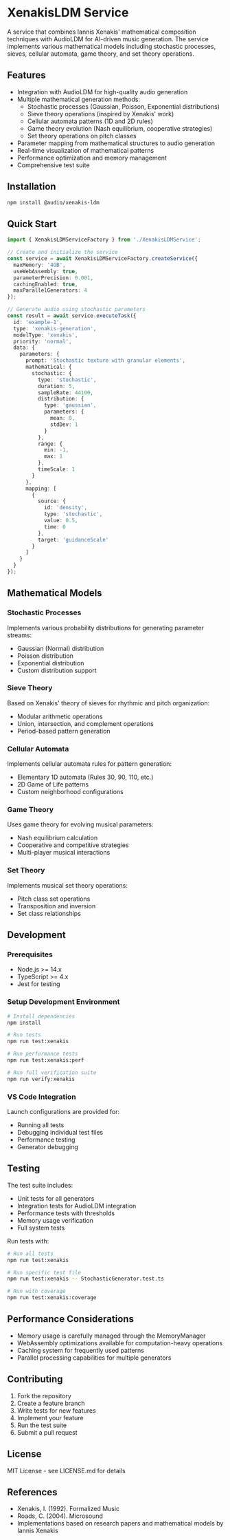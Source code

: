 # XenakisLDM Service

A service that combines Iannis Xenakis' mathematical composition techniques with AudioLDM for AI-driven music generation. The service implements various mathematical models including stochastic processes, sieves, cellular automata, game theory, and set theory operations.

## Features

- Integration with AudioLDM for high-quality audio generation
- Multiple mathematical generation methods:
  - Stochastic processes (Gaussian, Poisson, Exponential distributions)
  - Sieve theory operations (inspired by Xenakis' work)
  - Cellular automata patterns (1D and 2D rules)
  - Game theory evolution (Nash equilibrium, cooperative strategies)
  - Set theory operations on pitch classes
- Parameter mapping from mathematical structures to audio generation
- Real-time visualization of mathematical patterns
- Performance optimization and memory management
- Comprehensive test suite

## Installation

```bash
npm install @audio/xenakis-ldm
```

## Quick Start

```typescript
import { XenakisLDMServiceFactory } from './XenakisLDMService';

// Create and initialize the service
const service = await XenakisLDMServiceFactory.createService({
  maxMemory: '4GB',
  useWebAssembly: true,
  parameterPrecision: 0.001,
  cachingEnabled: true,
  maxParallelGenerators: 4
});

// Generate audio using stochastic parameters
const result = await service.executeTask({
  id: 'example-1',
  type: 'xenakis-generation',
  modelType: 'xenakis',
  priority: 'normal',
  data: {
    parameters: {
      prompt: 'Stochastic texture with granular elements',
      mathematical: {
        stochastic: {
          type: 'stochastic',
          duration: 5,
          sampleRate: 44100,
          distribution: {
            type: 'gaussian',
            parameters: {
              mean: 0,
              stdDev: 1
            }
          },
          range: {
            min: -1,
            max: 1
          },
          timeScale: 1
        }
      },
      mapping: [
        {
          source: {
            id: 'density',
            type: 'stochastic',
            value: 0.5,
            time: 0
          },
          target: 'guidanceScale'
        }
      ]
    }
  }
});
```

## Mathematical Models

### Stochastic Processes
Implements various probability distributions for generating parameter streams:
- Gaussian (Normal) distribution
- Poisson distribution
- Exponential distribution
- Custom distribution support

### Sieve Theory
Based on Xenakis' theory of sieves for rhythmic and pitch organization:
- Modular arithmetic operations
- Union, intersection, and complement operations
- Period-based pattern generation

### Cellular Automata
Implements cellular automata rules for pattern generation:
- Elementary 1D automata (Rules 30, 90, 110, etc.)
- 2D Game of Life patterns
- Custom neighborhood configurations

### Game Theory
Uses game theory for evolving musical parameters:
- Nash equilibrium calculation
- Cooperative and competitive strategies
- Multi-player musical interactions

### Set Theory
Implements musical set theory operations:
- Pitch class set operations
- Transposition and inversion
- Set class relationships

## Development

### Prerequisites
- Node.js >= 14.x
- TypeScript >= 4.x
- Jest for testing

### Setup Development Environment

```bash
# Install dependencies
npm install

# Run tests
npm run test:xenakis

# Run performance tests
npm run test:xenakis:perf

# Run full verification suite
npm run verify:xenakis
```

### VS Code Integration
Launch configurations are provided for:
- Running all tests
- Debugging individual test files
- Performance testing
- Generator debugging

## Testing

The test suite includes:
- Unit tests for all generators
- Integration tests for AudioLDM integration
- Performance tests with thresholds
- Memory usage verification
- Full system tests

Run tests with:
```bash
# Run all tests
npm run test:xenakis

# Run specific test file
npm run test:xenakis -- StochasticGenerator.test.ts

# Run with coverage
npm run test:xenakis:coverage
```

## Performance Considerations

- Memory usage is carefully managed through the MemoryManager
- WebAssembly optimizations available for computation-heavy operations
- Caching system for frequently used patterns
- Parallel processing capabilities for multiple generators

## Contributing

1. Fork the repository
2. Create a feature branch
3. Write tests for new features
4. Implement your feature
5. Run the test suite
6. Submit a pull request

## License

MIT License - see LICENSE.md for details

## References

- Xenakis, I. (1992). Formalized Music
- Roads, C. (2004). Microsound
- Implementations based on research papers and mathematical models by Iannis Xenakis

